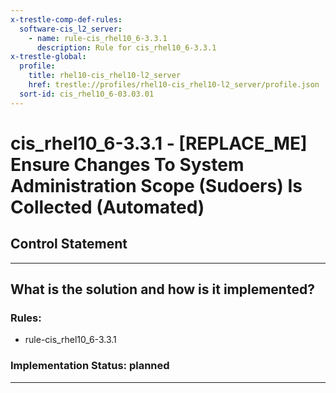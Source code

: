 ```yaml
---
x-trestle-comp-def-rules:
  software-cis_l2_server:
    - name: rule-cis_rhel10_6-3.3.1
      description: Rule for cis_rhel10_6-3.3.1
x-trestle-global:
  profile:
    title: rhel10-cis_rhel10-l2_server
    href: trestle://profiles/rhel10-cis_rhel10-l2_server/profile.json
  sort-id: cis_rhel10_6-03.03.01
---
```


# cis_rhel10_6-3.3.1 - \[REPLACE_ME\] Ensure Changes To System Administration Scope (Sudoers) Is Collected (Automated)

## Control Statement

______________________________________________________________________

## What is the solution and how is it implemented?

<!-- For implementation status enter one of: implemented, partial, planned, alternative, not-applicable -->

<!-- Note that the list of rules under ### Rules: is read-only and changes will not be captured after assembly to JSON -->

<!-- Add control implementation description here for control: cis_rhel10_6-3.3.1 -->

### Rules:

  - rule-cis_rhel10_6-3.3.1

### Implementation Status: planned

______________________________________________________________________

